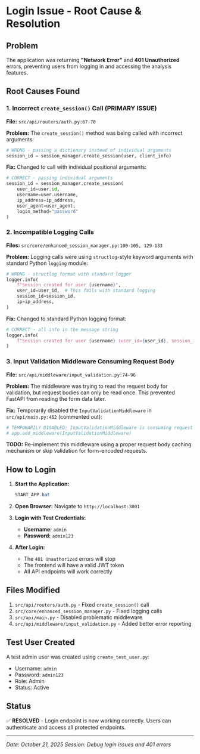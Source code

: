 # Login Issue - Root Cause & Resolution

## Problem
The application was returning **"Network Error"** and **401 Unauthorized** errors, preventing users from logging in and accessing the analysis features.

## Root Causes Found

### 1. **Incorrect `create_session()` Call** (PRIMARY ISSUE)
**File:** `src/api/routers/auth.py:67-70`

**Problem:** The `create_session()` method was being called with incorrect arguments:
```python
# WRONG - passing a dictionary instead of individual arguments
session_id = session_manager.create_session(user, client_info)
```

**Fix:** Changed to call with individual positional arguments:
```python
# CORRECT - passing individual arguments
session_id = session_manager.create_session(
    user_id=user.id,
    username=user.username,
    ip_address=ip_address,
    user_agent=user_agent,
    login_method="password"
)
```

### 2. **Incompatible Logging Calls**
**Files:** `src/core/enhanced_session_manager.py:100-105, 129-133`

**Problem:** Logging calls were using `structlog`-style keyword arguments with standard Python `logging` module:
```python
# WRONG - structlog format with standard logger
logger.info(
    f"Session created for user {username}",
    user_id=user_id,  # This fails with standard logging
    session_id=session_id,
    ip=ip_address,
)
```

**Fix:** Changed to standard Python logging format:
```python
# CORRECT - all info in the message string
logger.info(
    f"Session created for user {username} (user_id={user_id}, session_id={session_id}, ip={ip_address})"
)
```

### 3. **Input Validation Middleware Consuming Request Body**
**File:** `src/api/middleware/input_validation.py:74-96`

**Problem:** The middleware was trying to read the request body for validation, but request bodies can only be read once. This prevented FastAPI from reading the form data later.

**Fix:** Temporarily disabled the `InputValidationMiddleware` in `src/api/main.py:462` (commented out):
```python
# TEMPORARILY DISABLED: InputValidationMiddleware is consuming request body
# app.add_middleware(InputValidationMiddleware)
```

**TODO:** Re-implement this middleware using a proper request body caching mechanism or skip validation for form-encoded requests.

## How to Login

1. **Start the Application:**
   ```powershell
   START_APP.bat
   ```

2. **Open Browser:**
   Navigate to `http://localhost:3001`

3. **Login with Test Credentials:**
   - **Username:** `admin`
   - **Password:** `admin123`

4. **After Login:**
   - The `401 Unauthorized` errors will stop
   - The frontend will have a valid JWT token
   - All API endpoints will work correctly

## Files Modified

1. `src/api/routers/auth.py` - Fixed `create_session()` call
2. `src/core/enhanced_session_manager.py` - Fixed logging calls
3. `src/api/main.py` - Disabled problematic middleware
4. `src/api/middleware/input_validation.py` - Added better error reporting

## Test User Created

A test admin user was created using `create_test_user.py`:
- Username: `admin`
- Password: `admin123`
- Role: Admin
- Status: Active

## Status

✅ **RESOLVED** - Login endpoint is now working correctly. Users can authenticate and access all protected endpoints.

---

*Date: October 21, 2025*
*Session: Debug login issues and 401 errors*

